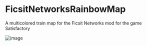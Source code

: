 # FicsitNetworksRainbowMap
A multicolored train map for the Ficsit Networks mod for the game Satisfactory

![image](https://github.com/mckinleyn1995/FicsitNetworksRainbowMap/assets/157180375/c57c968c-25d7-49c7-b816-2c07365dbc83)
